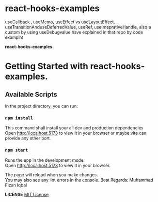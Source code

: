 # react-hooks-examples
useCallback , useMemo, useEffect vs useLayoutEffect, useTransitionAnduseDeferredValue, useRef, useImeprativeHandle, also a custom by using useDebugvalue have explained in that repo by code examplrs

**react-hooks-examples**


# Getting Started with react-hooks-examples.

## Available Scripts

In the project directory, you can run:

### `npm install`

This command shall install your all dev and production dependencies\
Open [http://localhost:5173](http://localhost:5173) to view it in your browser or maybe vite can provide any other port.

### `npm start`

Runs the app in the development mode.\
Open [http://localhost:5173](http://localhost:5173) to view it in your browser.

The page will reload when you make changes.\
You may also see any lint errors in the console.
Best Regards: Muhammad Fizan Iqbal


**LICENSE**
[MIT License](LICENSE)


